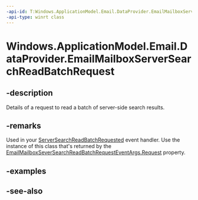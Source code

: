 ```yaml
---
-api-id: T:Windows.ApplicationModel.Email.DataProvider.EmailMailboxServerSearchReadBatchRequest
-api-type: winrt class
---
```


<!-- Class syntax.
public class EmailMailboxServerSearchReadBatchRequest : Windows.ApplicationModel.Email.DataProvider.IEmailMailboxServerSearchReadBatchRequest
-->

# Windows.ApplicationModel.Email.DataProvider.EmailMailboxServerSearchReadBatchRequest

## -description
Details of a request to read a batch of server-side search results.

## -remarks
Used in your [ServerSearchReadBatchRequested](emaildataproviderconnection_serversearchreadbatchrequested.md) event handler. Use the instance of this class that's returned by the [EmailMailboxSeverSearchReadBatchRequestEventArgs.Request](emailmailboxserversearchreadbatchrequesteventargs_request.md) property.

## -examples

## -see-also
